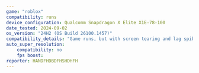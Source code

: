 ```yaml
---
game: "roblox"
compatibility: runs
device_configuration: Qualcomm Snapdragon X Elite X1E-78-100
date_tested: 2024-09-02
os_version: "24H2 (OS Build 26100.1457)"
compatibility_details: "Game runs, but with screen tearing and lag spikes. "
auto_super_resolution:
    compatibility: no
    fps boost: 
reporter: HANDFHDBDFHSHDHFH
---
```

